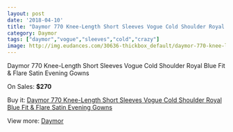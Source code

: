 ```yaml
---
layout: post
date: '2018-04-10'
title: "Daymor 770 Knee-Length Short Sleeves Vogue Cold Shoulder Royal Blue Fit & Flare Satin Evening Gowns"
category: Daymor
tags: ["daymor","vogue","sleeves","cold","crazy"]
image: http://img.eudances.com/30636-thickbox_default/daymor-770-knee-length-short-sleeves-vogue-cold-shoulder-royal-blue-fit-flare-satin-evening-gowns.jpg
---
```

Daymor 770 Knee-Length Short Sleeves Vogue Cold Shoulder Royal Blue Fit & Flare Satin Evening Gowns

On Sales: **$270**
<a href="https://www.eudances.com/en/daymor/9766-daymor-770-knee-length-short-sleeves-vogue-cold-shoulder-royal-blue-fit-flare-satin-evening-gowns.html"><amp-img layout="responsive" width="600" height="600" src="//img.eudances.com/30636-thickbox_default/daymor-770-knee-length-short-sleeves-vogue-cold-shoulder-royal-blue-fit-flare-satin-evening-gowns.jpg" alt="Daymor 770 Knee-Length Short Sleeves Vogue Cold Shoulder Royal Blue Fit & Flare Satin Evening Gowns 0" /></a>
<a href="https://www.eudances.com/en/daymor/9766-daymor-770-knee-length-short-sleeves-vogue-cold-shoulder-royal-blue-fit-flare-satin-evening-gowns.html"><amp-img layout="responsive" width="600" height="600" src="//img.eudances.com/30639-thickbox_default/daymor-770-knee-length-short-sleeves-vogue-cold-shoulder-royal-blue-fit-flare-satin-evening-gowns.jpg" alt="Daymor 770 Knee-Length Short Sleeves Vogue Cold Shoulder Royal Blue Fit & Flare Satin Evening Gowns 1" /></a>
<a href="https://www.eudances.com/en/daymor/9766-daymor-770-knee-length-short-sleeves-vogue-cold-shoulder-royal-blue-fit-flare-satin-evening-gowns.html"><amp-img layout="responsive" width="600" height="600" src="//img.eudances.com/30638-thickbox_default/daymor-770-knee-length-short-sleeves-vogue-cold-shoulder-royal-blue-fit-flare-satin-evening-gowns.jpg" alt="Daymor 770 Knee-Length Short Sleeves Vogue Cold Shoulder Royal Blue Fit & Flare Satin Evening Gowns 2" /></a>
<a href="https://www.eudances.com/en/daymor/9766-daymor-770-knee-length-short-sleeves-vogue-cold-shoulder-royal-blue-fit-flare-satin-evening-gowns.html"><amp-img layout="responsive" width="600" height="600" src="//img.eudances.com/30637-thickbox_default/daymor-770-knee-length-short-sleeves-vogue-cold-shoulder-royal-blue-fit-flare-satin-evening-gowns.jpg" alt="Daymor 770 Knee-Length Short Sleeves Vogue Cold Shoulder Royal Blue Fit & Flare Satin Evening Gowns 3" /></a>

Buy it: [Daymor 770 Knee-Length Short Sleeves Vogue Cold Shoulder Royal Blue Fit & Flare Satin Evening Gowns](https://www.eudances.com/en/daymor/9766-daymor-770-knee-length-short-sleeves-vogue-cold-shoulder-royal-blue-fit-flare-satin-evening-gowns.html "Daymor 770 Knee-Length Short Sleeves Vogue Cold Shoulder Royal Blue Fit & Flare Satin Evening Gowns")

View more: [Daymor](https://www.eudances.com/en/159-daymor "Daymor")
